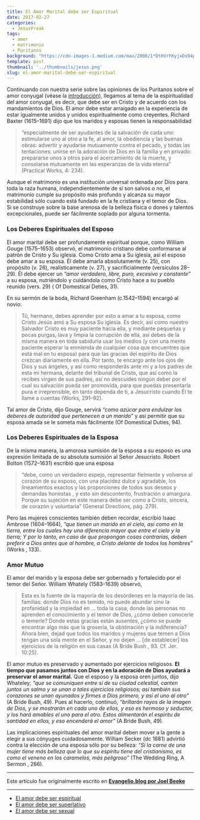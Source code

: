 ```yaml
---
title: El Amor Marital debe ser Espiritual
date: 2017-02-27
categories:
  - JesusFreak
tags:
  - amor
  - matrimonio
  - Puritanos
background: "https://cdn-images-1.medium.com/max/2000/1*DtHVrFKyjxDs94pd7TYNoQ.png"
template: post
thumbnail: '../thumbnails/jesus.png'
slug: el-amor-marital-debe-ser-espiritual
---
```


Continuando con nuestra serie sobre las opiniones de los Puritanos sobre el amor conyugal (véase la [introducción](https://medium.com/la-valdis-blog/los-puritanos-y-el-amor-marital-93e46532dd0d)), llegamos al tema de la espiritualidad del amor conyugal, es decir, que debe ser en Cristo y de acuerdo con los mandamientos de Dios. El amor debe estar arraigado en la experiencia de estar igualmente unidos y unidos espiritualmente como creyentes. Richard Baxter (1615–1691) dijo que los maridos y esposas tienen la responsabilidad

> “especialmente de ser ayudantes de la salvación de cada uno: estimularse uno al otro a la fe, al amor, la obediencia y las buenas obras: advertir y ayudarse mutuamente contra el pecado, y todas las tentaciones: unirse en la adoración de Dios en la familia y en privado: prepararse unos a otros para el acercamiento de la muerte, y consolarse mutuamente en las esperanzas de la vida eterna” (Practical Works, 4: 234).

Aunque el matrimonio es una institución universal ordenada por Dios para toda la raza humana, independientemente de si son salvos o no, el matrimonio cumple su propósito más profundo y alcanza su mayor estabilidad sólo cuando está fundado en la fe cristiana y el temor de Dios. Si se construye sobre la base arenosa de la belleza física o dones y talentos excepcionales, puede ser fácilmente soplado por alguna tormenta.

### Los Deberes Espirituales del Esposo

El amor marital debe ser profundamente espiritual porque, como William Gouge (1575–1653) observó, el matrimonio cristiano debe conformarse al patrón de Cristo y Su iglesia. Como Cristo ama a Su iglesia, así el esposo debe amar a su esposa. Él debe amarla absolutamente (v. 25), con propósito (v. 26), realísticamente (v. 27), y sacrificialmente (versículos 28–29). Él debe ejercer un _“amor verdadero, libre, puro, excesivo y constante”_ a su esposa, nutriéndolo y cuidándola como Cristo hace a su pueblo reunido (vers. 29) ( Of Domestical Deties, 31).

En su sermón de la boda, Richard Greenham (c.1542–1594) encargó al
novio:

> Tú, hermano, debes aprender por esto a amar a tu esposa, como Cristo Jesús amó a Su esposa Su iglesia. Es decir, así como nuestro Salvador Cristo es muy paciente hacia ella, y mediante pequeñas y pocas purgas, lava y limpia la corrupción de ella, así debes de la misma manera en toda sabiduría usar los medios (y con una mente paciente esperar la enmienda de cualquier cosa que encuentres que está mal en tu esposa) para que las gracias del espíritu de Dios crezcan diariamente en ella. Por tanto, te encargo ante los ojos de Dios y sus ángeles, y así como responderás ante mí y a los padres de esta mi hermana, delante del tribunal de Cristo, que así como la recibes virgen de sus padres, así no descuides ningún deber por el cual su salvación pueda ser promovida, para que puedas presentarla pura e irreprensible, en tanto dependa de ti, a Jesucristo cuando Él te llame a cuentas (Works, 291–92).

Tal amor de Cristo, dijo Gouge, servirá _“como azúcar para endulzar los deberes de autoridad que pertenecen a un marido”_ y así permitir que su esposa amada se le someta más fácilmente (Of Domestical Duties, 94).

### Los Deberes Espirituales de la Esposa

De la misma manera, la amorosa sumisión de la esposa a su esposo es una expresión limitada de su absoluta sumisión al Señor Jesucristo. Robert Bolton (1572–1631) escribió que una esposa

> “debe, como un verdadero espejo, representar fielmente y volverse al corazón de su esposo, con una placidez dulce y agradable, los lineamientos exactos y las proporciones de todos sus deseos y demandas honestas , y esto sin descontento, frustración o amargura. Porque su sujeción en este manera debe ser como a Cristo, sincera, de corazón y voluntaria” (General Directions, pág. 279).

Pero las mujeres conscientes también deben recordar, escribió Isaac Ambrose (1604–1664), _“que tienen un marido en el cielo, así como en la tierra, entre los cuales hay una diferencia mayor que entre el cielo y la tierra; Y por lo tanto, en caso de que propongan cosas contrarias, deben preferir a Dios antes que al hombre, a Cristo delante de todos los hombres”_ (Works , 133).

### Amor Mutuo

El amor del marido y la esposa debe ser gobernado y fortalecido por el temor del Señor. William Whately (1583–1639) observó,

> Esta es la fuente de la mayoría de los desórdenes en la mayoría de las familias: donde Dios no es temido, no puede abundar sino la profanidad y la impiedad en … toda la casa; donde las personas no aprenden el conocimiento y el temor de Dios, ¿cómo deben conocerle o temerle? Donde estas gracias están ausentes, ¿cómo se puede encontrar algo más que la grosería, la obstinación y la indiferencia? Ahora bien, dejad que todos los maridos y mujeres que temen a Dios tengan una sola mente en el Señor, y no dejen … [de establecer] los ejercicios de la religión en sus casas (A Bride Bush , 93. Cf. Jer. 10:25).

El amor mutuo es preservado y aumentado por ejercicios religiosos. **El tiempo que pasamos juntos con Dios y en la adoración de Dios ayudará a preservar el amor marital.** Que el esposo y la esposa oren juntos, dijo Whateley; _“que se comuniquen entre sí de su ciudad celestial, canten juntos un salmo y se unan a tales ejercicios religiosos; así también sus corazones se unan ayunados y firmes a Dios primero, y así el uno al otro”_ (A Bride Bush, 49). Pues al hacerlo, continuó, _“brillarán rayos de la imagen de Dios, y se mostrarán en cada uno de ellos, y eso es hermoso y seductor, y los hará amables el uno para el otro. Estos alimentarán el espíritu de santidad en ellos, y eso encenderá el amor”_ (A Bride Bush, 49).

Las implicaciones espirituales del amor marital deben mover a la gente a elegir a sus cónyuges cuidadosamente. William Secker (dc 1681) advirtió contra la elección de una esposa sólo por su belleza: _“Si la carne de una mujer tiene más belleza que lo que su espíritu tiene del cristianismo, es como el veneno en los caramelos, más peligroso”_ (The Wedding Ring, A Sermon , 266).

---

Este artículo fue originalmente escrito en **[Evangelio.blog por Joel Beeke](https://evangelio.blog/2017/02/14/el-amor-marital-debe-ser-espiritual/)**

---

- [El amor debe ser espiritual](https://lavaldi.com/el-amor-marital-debe-ser-espiritual)
- [El amor debe ser superlativo](https://lavaldi.com/el-amor-marital-debe-ser-superlativo)
- [El amor debe ser sexual](https://lavaldi.com/el-amor-marital-debe-se-sexual)
